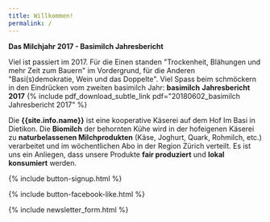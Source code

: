```yaml
---
title: Willkommen!
permalink: /
---
```


<div>
  <div style="font-weight:bold;">
   Das Milchjahr 2017 - Basimilch Jahresbericht
  </div>

Viel ist passiert im 2017. Für die Einen standen "Trockenheit, Blähungen  und mehr Zeit zum Bauern" im Vordergrund, für die Anderen "Basi(s)demokratie, Wein und das Doppelte".  Viel Spass beim schmöckern in den Eindrücken vom zweiten basimilch Jahr: **basimilch** **Jahresbericht 2017** {% include pdf_download_subtle_link pdf="20180602_basimilch Jahresbericht 2017" %}

</div>

Die **{{site.info.name}}** ist eine kooperative Käserei auf dem
Hof Im Basi in Dietikon. Die **Biomilch** der behornten Kühe wird in der
hofeigenen Käserei zu **naturbelassenen Milchprodukten** (Käse, Joghurt, Quark,
Rohmilch, etc.) verarbeitet und im wöchentlichen Abo in der Region
Zürich verteilt. Es ist uns ein Anliegen, dass unsere Produkte **fair produziert**
und **lokal konsumiert** werden.

{% include button-signup.html %}

{% include button-facebook-like.html %}

{% include newsletter_form.html %}

